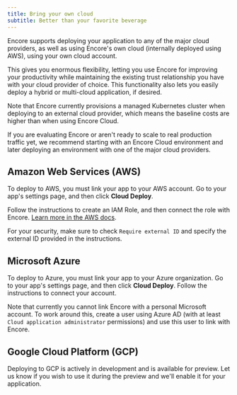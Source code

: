 ```yaml
---
title: Bring your own cloud
subtitle: Better than your favorite beverage
---
```


Encore supports deploying your application to any of the major cloud providers,
as well as using Encore's own cloud (internally deployed using AWS), using your own cloud account.

This gives you enormous flexibility, letting you use Encore for improving your productivity
while maintaining the existing trust relationship you have with your cloud provider of choice.
This functionality also lets you easily deploy a hybrid or multi-cloud application, if desired.

<Callout type="important">

Note that Encore currently provisions a managed Kubernetes cluster when deploying to an external
cloud provider, which means the baseline costs are higher than when using Encore Cloud.

If you are evaluating Encore or aren't ready to scale to real production traffic yet,
we recommend starting with an Encore Cloud environment and later deploying an environment
with one of the major cloud providers.

</Callout>

## Amazon Web Services (AWS)

To deploy to AWS, you must link your app to your AWS account.
Go to your app's settings page, and then click **Cloud Deploy**.

Follow the instructions to create an IAM Role, and then connect the role with Encore.
[Learn more in the AWS docs](https://docs.aws.amazon.com/IAM/latest/UserGuide/id_roles_create_for-user.html).

<Callout type="warning">

For your security, make sure to check `Require external ID` and specify the
external ID provided in the instructions.

</Callout>

## Microsoft Azure

To deploy to Azure, you must link your app to your Azure organization.
Go to your app's settings page, and then click **Cloud Deploy**.
Follow the instructions to connect your account.

Note that currently you cannot link Encore with a personal Microsoft account.
To work around this, create a user using Azure AD (with at least `Cloud application administrator` permissions)
and use this user to link with Encore.

## Google Cloud Platform (GCP)

Deploying to GCP is actively in development and is available for preview. Let us know if you wish to use it
during the preview and we'll enable it for your application.
